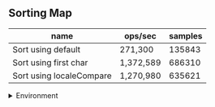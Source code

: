 ## Sorting Map

|name|ops/sec|samples|
|-|-|-|
|Sort using default|271,300|135843|
|Sort using first char|1,372,589|686310|
|Sort using localeCompare|1,270,980|635621|


<details>
<summary>Environment</summary>

* __Machine:__ linux x64 | 4 vCPUs | 7.6GB Mem
* __Run:__ Fri Oct 17 2025 17:01:57 GMT+0000 (Coordinated Universal Time)
* __Node:__ `v20.19.5`
</details>

<!--
{"environment":{"platform":"linux","arch":"x64","cpus":4,"totalMemory":7.59783935546875},"benchmarks":[{"name":"Sort using default","samples":135843,"opsSec":271300.54270014464},{"name":"Sort using first char","samples":686310,"opsSec":1372589.2924323496},{"name":"Sort using localeCompare","samples":635621,"opsSec":1270980.2416192384}]}-->
